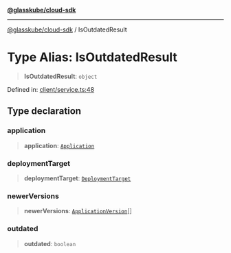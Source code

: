 [**@glasskube/cloud-sdk**](../README.md)

***

[@glasskube/cloud-sdk](../README.md) / IsOutdatedResult

# Type Alias: IsOutdatedResult

> **IsOutdatedResult**: `object`

Defined in: [client/service.ts:48](https://github.com/glasskube/distr/blob/80de58e6e72221ca696881996e5ae90ce94cd9cf/sdk/js/src/client/service.ts#L48)

## Type declaration

### application

> **application**: [`Application`](../interfaces/Application.md)

### deploymentTarget

> **deploymentTarget**: [`DeploymentTarget`](../interfaces/DeploymentTarget.md)

### newerVersions

> **newerVersions**: [`ApplicationVersion`](../interfaces/ApplicationVersion.md)[]

### outdated

> **outdated**: `boolean`

